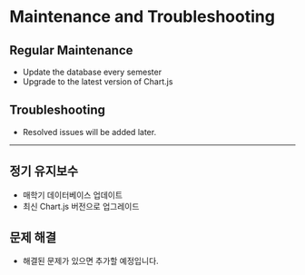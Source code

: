 # Maintenance and Troubleshooting

## **Regular Maintenance**

- Update the database every semester
- Upgrade to the latest version of Chart.js

## **Troubleshooting**

- Resolved issues will be added later.

---

## **정기 유지보수**

- 매학기 데이터베이스 업데이트
- 최신 Chart.js 버전으로 업그레이드

## **문제 해결**

- 해결된 문제가 있으면 추가할 예정입니다.
